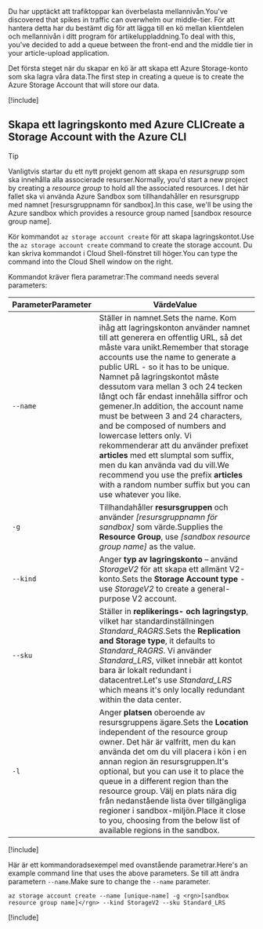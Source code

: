 <span data-ttu-id="6dd4c-101">Du har upptäckt att trafiktoppar kan överbelasta mellannivån.</span><span class="sxs-lookup"><span data-stu-id="6dd4c-101">You've discovered that spikes in traffic can overwhelm our middle-tier.</span></span> <span data-ttu-id="6dd4c-102">För att hantera detta har du bestämt dig för att lägga till en kö mellan klientdelen och mellannivån i ditt program för artikeluppladdning.</span><span class="sxs-lookup"><span data-stu-id="6dd4c-102">To deal with this, you've decided to add a queue between the front-end and the middle tier in your article-upload application.</span></span>

<span data-ttu-id="6dd4c-103">Det första steget när du skapar en kö är att skapa ett Azure Storage-konto som ska lagra våra data.</span><span class="sxs-lookup"><span data-stu-id="6dd4c-103">The first step in creating a queue is to create the Azure Storage Account that will store our data.</span></span>

<!-- Activate the sandbox -->
[!include[](../../../includes/azure-sandbox-activate.md)]

## <a name="create-a-storage-account-with-the-azure-cli"></a><span data-ttu-id="6dd4c-104">Skapa ett lagringskonto med Azure CLI</span><span class="sxs-lookup"><span data-stu-id="6dd4c-104">Create a Storage Account with the Azure CLI</span></span>

> [!TIP] 
> <span data-ttu-id="6dd4c-105">Vanligtvis startar du ett nytt projekt genom att skapa en _resursgrupp_ som ska innehålla alla associerade resurser.</span><span class="sxs-lookup"><span data-stu-id="6dd4c-105">Normally, you'd start a new project by creating a _resource group_ to hold all the associated resources.</span></span> <span data-ttu-id="6dd4c-106">I det här fallet ska vi använda Azure Sandbox som tillhandahåller en resursgrupp med namnet <rgn>[resursgruppnamn för sandbox]</rgn>.</span><span class="sxs-lookup"><span data-stu-id="6dd4c-106">In this case, we'll be using the Azure sandbox which provides a resource group named <rgn>[sandbox resource group name]</rgn>.</span></span>

<span data-ttu-id="6dd4c-107">Kör kommandot `az storage account create` för att skapa lagringskontot.</span><span class="sxs-lookup"><span data-stu-id="6dd4c-107">Use the `az storage account create` command to create the storage account.</span></span> <span data-ttu-id="6dd4c-108">Du kan skriva kommandot i Cloud Shell-fönstret till höger.</span><span class="sxs-lookup"><span data-stu-id="6dd4c-108">You can type the command into the Cloud Shell window on the right.</span></span>

<span data-ttu-id="6dd4c-109">Kommandot kräver flera parametrar:</span><span class="sxs-lookup"><span data-stu-id="6dd4c-109">The command needs several parameters:</span></span>

| <span data-ttu-id="6dd4c-110">Parameter</span><span class="sxs-lookup"><span data-stu-id="6dd4c-110">Parameter</span></span> | <span data-ttu-id="6dd4c-111">Värde</span><span class="sxs-lookup"><span data-stu-id="6dd4c-111">Value</span></span> |
|-----------|-------|
| `--name`  | <span data-ttu-id="6dd4c-112">Ställer in namnet.</span><span class="sxs-lookup"><span data-stu-id="6dd4c-112">Sets the name.</span></span> <span data-ttu-id="6dd4c-113">Kom ihåg att lagringskonton använder namnet till att generera en offentlig URL, så det måste vara unikt.</span><span class="sxs-lookup"><span data-stu-id="6dd4c-113">Remember that storage accounts use the name to generate a public URL - so it has to be unique.</span></span> <span data-ttu-id="6dd4c-114">Namnet på lagringskontot måste dessutom vara mellan 3 och 24 tecken långt och får endast innehålla siffror och gemener.</span><span class="sxs-lookup"><span data-stu-id="6dd4c-114">In addition, the account name must be between 3 and 24 characters, and be composed of numbers and lowercase letters only.</span></span> <span data-ttu-id="6dd4c-115">Vi rekommenderar att du använder prefixet **articles** med ett slumptal som suffix, men du kan använda vad du vill.</span><span class="sxs-lookup"><span data-stu-id="6dd4c-115">We recommend you use the prefix **articles** with a random number suffix but you can use whatever you like.</span></span> |
| `-g`        | <span data-ttu-id="6dd4c-116">Tillhandahåller **resursgruppen** och använder _<rgn>[resursgruppnamn för sandbox]</rgn>_ som värde.</span><span class="sxs-lookup"><span data-stu-id="6dd4c-116">Supplies the **Resource Group**, use _<rgn>[sandbox resource group name]</rgn>_ as the value.</span></span> |
| `--kind`    | <span data-ttu-id="6dd4c-117">Anger **typ av lagringskonto** – använd _StorageV2_ för att skapa ett allmänt V2-konto.</span><span class="sxs-lookup"><span data-stu-id="6dd4c-117">Sets the **Storage Account type** - use _StorageV2_ to create a general-purpose V2 account.</span></span> |
| `--sku`     | <span data-ttu-id="6dd4c-118">Ställer in **replikerings- och lagringstyp**, vilket har standardinställningen _Standard_RAGRS_.</span><span class="sxs-lookup"><span data-stu-id="6dd4c-118">Sets the **Replication and Storage type**, it defaults to _Standard_RAGRS_.</span></span> <span data-ttu-id="6dd4c-119">Vi använder _Standard_LRS_, vilket innebär att kontot bara är lokalt redundant i datacentret.</span><span class="sxs-lookup"><span data-stu-id="6dd4c-119">Let's use _Standard_LRS_ which means it's only locally redundant within the data center.</span></span> |
| `-l`        | <span data-ttu-id="6dd4c-120">Anger **platsen** oberoende av resursgruppens ägare.</span><span class="sxs-lookup"><span data-stu-id="6dd4c-120">Sets the **Location** independent of the resource group owner.</span></span> <span data-ttu-id="6dd4c-121">Det här är valfritt, men du kan använda det om du vill placera i kön i en annan region än resursgruppen.</span><span class="sxs-lookup"><span data-stu-id="6dd4c-121">It's optional, but you can use it to place the queue in a different region than the resource group.</span></span> <span data-ttu-id="6dd4c-122">Välj en plats nära dig från nedanstående lista över tillgängliga regioner i sandbox-miljön.</span><span class="sxs-lookup"><span data-stu-id="6dd4c-122">Place it close to you, choosing from the below list of available regions in the sandbox.</span></span> |

<!-- Resource selection -->
[!include[](../../../includes/azure-sandbox-regions-first-mention-note.md)]

<span data-ttu-id="6dd4c-123">Här är ett kommandoradsexempel med ovanstående parametrar.</span><span class="sxs-lookup"><span data-stu-id="6dd4c-123">Here's an example command line that uses the above parameters.</span></span> <span data-ttu-id="6dd4c-124">Se till att ändra parametern `--name`.</span><span class="sxs-lookup"><span data-stu-id="6dd4c-124">Make sure to change the `--name` parameter.</span></span>

```azurecli
az storage account create --name [unique-name] -g <rgn>[sandbox resource group name]</rgn> --kind StorageV2 --sku Standard_LRS
```

<!-- Paste tip-->
[!include[](../../../includes/azure-cloudshell-copy-paste-tip.md)]
